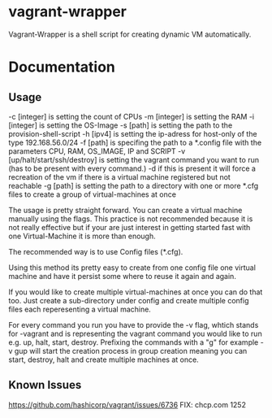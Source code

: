 # vagrant-wrapper
Vagrant-Wrapper is a shell script for creating dynamic VM automatically.

# Documentation

## Usage ##
-c [integer] is setting the count of CPUs
-m [integer] is setting the RAM
-i [integer] is setting the OS-Image
-s [path] is setting the path to the provision-shell-script
-h [ipv4] is setting the ip-adress for host-only of the type 192.168.56.0/24
-f [path] is specifing the path to a *.config file with the parameters CPU, RAM, OS_IMAGE, IP and SCRIPT
-v [up/halt/start/ssh/destroy] is setting the vagrant command you want to run (has to be present with every command.)
-d if this is present it will force a recreation of the vm if there is a virtual machine registered but not reachable
-g [path] is setting the path to a directory with one or more *.cfg files to create a group of virtual-machines at once


The usage is pretty straight forward. You can create a virtual machine manually using the flags.
This practice is not recommended because it is not really effective but if your are just interest in
getting started fast with one Virtual-Machine it is more than enough.

The recommended way is to use Config files (*.cfg).

Using this method its pretty easy to create from one config file
one virtual machine and have it persist some where to reuse it again
and again.

If you would like to create multiple virtual-machines at once you can do that too. Just
create a sub-directory under config and create multiple config files each reperesenting 
a virtual machine. 

For every command you run you have to provide the -v flag, whtich stands for -vagrant
and is representing the vagrant command you would like to run e.g. up, halt, start, destroy.
Prefixing the commands with a "g" for example -v gup will start the creation process in group
creation meaning you can start, destroy, halt and create multiple machines at once.

## Known Issues ## 

https://github.com/hashicorp/vagrant/issues/6736
FIX: chcp.com 1252
